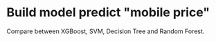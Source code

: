 # Build model predict "mobile price"
Compare between XGBoost, SVM, Decision Tree and Random Forest.
